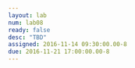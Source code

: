 ```yaml
---
layout: lab
num: lab08
ready: false
desc: "TBD"
assigned: 2016-11-14 09:30:00.00-8
due: 2016-11-21 17:00:00.00-8
---
```


